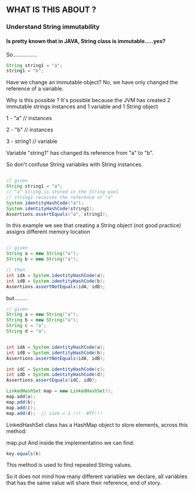 ## WHAT IS THIS ABOUT ?

### Understand String immutability

#### Is pretty known that in JAVA, String class is immutable.....yes?

So................

```java
String string1 = "a";
string1 = "b";
```

Have we change an immutable object?
No, we have only changed the reference of a variable.

Why is this possible ? 
It's possible because the JVM has created 2 immutable strings instances and 1 variable
and 1 String object

1 - "a" // instances

2 - "b" // instances

3 - string1 // variable

Variable "string1" has changed its reference from "a" to "b".

So don't confuse String variables with String instances.

```java

// given
String string1 = "a";
// "a" String is stored in the String pool
// string1 receives the reference of "a"
System.identityHashCode("a");
System.identityHashCode(string1);
Assertions.assertEquals("a", string1);
```


In this example we see that creating a String object
(not good practice) assigns different memory location
```java

// given
String a = new String("a");
String b = new String("a");

// then
int idA = System.identityHashCode(a);
int idB = System.identityHashCode(b);
Assertions.assertNotEquals(idA, idB);
```

but.........
```java
// given
String a = new String("a");
String b = new String("a");
String c = "a";
String d = "a";


int idA = System.identityHashCode(a);
int idB = System.identityHashCode(b);
Assertions.assertNotEquals(idA, idB);

int idC = System.identityHashCode(c);
int idD = System.identityHashCode(d);
Assertions.assertEquals(idC, idD);

LinkedHashSet map = new LinkedHashSet();
map.add(a);
map.add(b);
map.add(c);
map.add(d);  // size = 1 !!!  WTF!!!

```

LinkedHashSet class has a HashMap object to store elements, across this method:
  
map.put 
And inside the implementatino we can find:

```java
key.equals(k)
  ```
This method is used to find repeated String values.

So it does not mind how many different variables we declare, all variables that has
the same value will share their reference, end of story.

